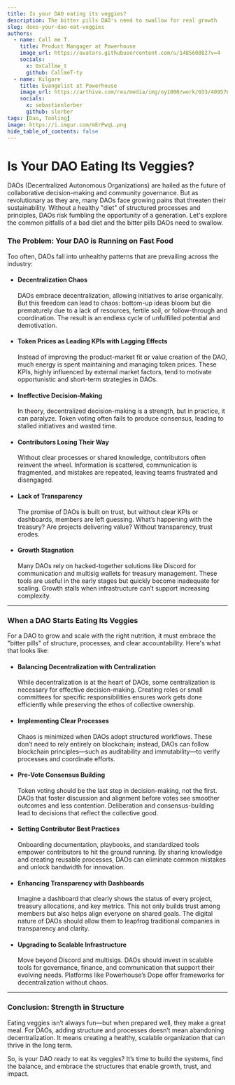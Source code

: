 ```yaml
---
title: Is your DAO eating its veggies?
description: The bitter pills DAO's need to swallow for real growth
slug: does-your-dao-eat-veggies
authors:
  - name: Call me T. 
    title: Product Mangager at Powerhouse
    image_url: https://avatars.githubusercontent.com/u/148560082?v=4
    socials:
      x: 0xCallme_t
      github: CallmeT-ty
  - name: Kilgore
    title: Evangelist at Powerhouse
    image_url: https://arthive.com/res/media/img/oy1000/work/033/409576@2x.jpg
    socials:
      x: sebastienlorber
      github: slorber
tags: [Dao, Tooling]
image: https://i.imgur.com/mErPwqL.png
hide_table_of_contents: false
---
```


# Is Your DAO Eating Its Veggies?

DAOs (Decentralized Autonomous Organizations) are hailed as the future of collaborative decision-making and community governance. But as revolutionary as they are, many DAOs face growing pains that threaten their sustainability. Without a healthy "diet" of structured processes and principles, DAOs risk fumbling the opportunity of a generation. Let's explore the common pitfalls of a bad diet and the bitter pills DAOs need to swallow.

<!-- truncate -->

### The Problem: Your DAO is Running on Fast Food

Too often, DAOs fall into unhealthy patterns that are prevailing across the industry:

* #### Decentralization Chaos
  DAOs embrace decentralization, allowing initiatives to arise organically. But this freedom can lead to chaos: bottom-up ideas bloom but die prematurely due to a lack of resources, fertile soil, or follow-through and coordination. The result is an endless cycle of unfulfilled potential and demotivation.

* #### Token Prices as Leading KPIs with Lagging Effects
  Instead of improving the product-market fit or value creation of the DAO, much energy is spent maintaining and managing token prices. These KPIs, highly influenced by external market factors, tend to motivate opportunistic and short-term strategies in DAOs.

* #### Ineffective Decision-Making
  In theory, decentralized decision-making is a strength, but in practice, it can paralyze. Token voting often fails to produce consensus, leading to stalled initiatives and wasted time.

* #### Contributors Losing Their Way
  Without clear processes or shared knowledge, contributors often reinvent the wheel. Information is scattered, communication is fragmented, and mistakes are repeated, leaving teams frustrated and disengaged.

* #### Lack of Transparency
  The promise of DAOs is built on trust, but without clear KPIs or dashboards, members are left guessing. What’s happening with the treasury? Are projects delivering value? Without transparency, trust erodes.

* #### Growth Stagnation
  Many DAOs rely on hacked-together solutions like Discord for communication and multisig wallets for treasury management. These tools are useful in the early stages but quickly become inadequate for scaling. Growth stalls when infrastructure can’t support increasing complexity.

---

### When a DAO Starts Eating Its Veggies

For a DAO to grow and scale with the right nutrition, it must embrace the "bitter pills" of structure, processes, and clear accountability. Here's what that looks like:

* #### Balancing Decentralization with Centralization
  While decentralization is at the heart of DAOs, some centralization is necessary for effective decision-making. Creating roles or small committees for specific responsibilities ensures work gets done efficiently while preserving the ethos of collective ownership.

* #### Implementing Clear Processes
  Chaos is minimized when DAOs adopt structured workflows. These don’t need to rely entirely on blockchain; instead, DAOs can follow blockchain principles—such as auditability and immutability—to verify processes and coordinate efforts.

* #### Pre-Vote Consensus Building
  Token voting should be the last step in decision-making, not the first. DAOs that foster discussion and alignment before votes see smoother outcomes and less contention. Deliberation and consensus-building lead to decisions that reflect the collective good.

* #### Setting Contributor Best Practices
  Onboarding documentation, playbooks, and standardized tools empower contributors to hit the ground running. By sharing knowledge and creating reusable processes, DAOs can eliminate common mistakes and unlock bandwidth for innovation.

* #### Enhancing Transparency with Dashboards
  Imagine a dashboard that clearly shows the status of every project, treasury allocations, and key metrics. This not only builds trust among members but also helps align everyone on shared goals. The digital nature of DAOs should allow them to leapfrog traditional companies in transparency and clarity.

* #### Upgrading to Scalable Infrastructure
  Move beyond Discord and multisigs. DAOs should invest in scalable tools for governance, finance, and communication that support their evolving needs. Platforms like Powerhouse’s Dope offer frameworks for decentralization without chaos.

---

### Conclusion: Strength in Structure

Eating veggies isn’t always fun—but when prepared well, they make a great meal. For DAOs, adding structure and processes doesn’t mean abandoning decentralization. It means creating a healthy, scalable organization that can thrive in the long term.

So, is your DAO ready to eat its veggies? It’s time to build the systems, find the balance, and embrace the structures that enable growth, trust, and impact.
